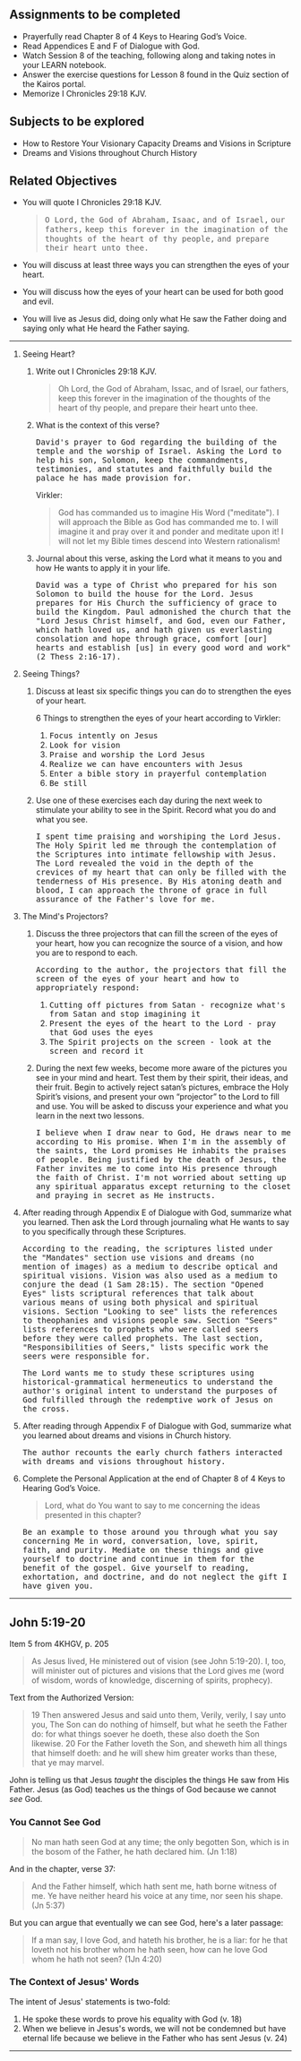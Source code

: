 ---
---

## Assignments to be completed

- Prayerfully read Chapter 8 of 4 Keys to Hearing God’s Voice.
- Read Appendices E and F of Dialogue with God.
- Watch Session 8 of the teaching, following along and taking notes in your LEARN notebook.
- Answer the exercise questions for Lesson 8 found in the Quiz section of the Kairos portal.
- Memorize I Chronicles 29:18 KJV.

## Subjects to be explored

- How to Restore Your Visionary Capacity Dreams and Visions in Scripture
- Dreams and Visions throughout Church History

## Related Objectives

- You will quote I Chronicles 29:18 KJV.
  > <samp>O Lord,</samp>
  <samp>the God of Abraham,</samp>
  <samp>Isaac,</samp>
  <samp>and of Israel,</samp>
  <samp>our fathers,</samp>
  <samp>keep this forever in the imagination of the thoughts of the heart of thy people,</samp>
  <samp>and prepare their heart unto thee.</samp>

- You will discuss at least three ways you can strengthen the eyes of your heart.
- You will discuss how the eyes of your heart can be used for both good and evil.
- You will live as Jesus did, doing only what He saw the Father doing and saying only what He heard the Father saying.

<hr class='section' />

1. Seeing Heart?

   1. Write out I Chronicles 29:18 KJV.

      > Oh Lord, the God of Abraham, Issac, and of Israel, our fathers, keep this forever in the imagination of the thoughts of the heart of thy people, and prepare their heart unto thee.

   2. What is the context of this verse?

      <samp>David's prayer to God regarding the building of the temple and the worship of Israel. Asking the Lord to help his son, Solomon, keep the commandments, testimonies, and statutes and faithfully build the palace he has made provision for.</samp>

      Virkler:

      > God has commanded us to imagine His Word ("meditate"). I will approach the Bible as God has commanded me to. I will imagine it and pray over it and ponder and meditate upon it! I will not let my Bible times descend into Western rationalism!

   3. Journal about this verse, asking the Lord what it means to you and how He wants to apply it in your life.

      <samp>David was a type of Christ who prepared for his son Solomon to build the house for the Lord. Jesus prepares for His Church the sufficiency of grace to build the Kingdom. Paul admonished the church that the "Lord Jesus Christ himself, and God, even our Father, which hath loved us, and hath given us everlasting consolation and hope through grace, comfort [our] hearts and establish [us] in every good word and work" (2 Thess 2:16-17).</samp>

2. Seeing Things?
   1. Discuss at least six specific things you can do to strengthen the eyes of your heart.

      6 Things to strengthen the eyes of your heart according to Virkler:

      1. <samp>Focus intently on Jesus</samp>
      2. <samp>Look for vision</samp>
      3. <samp>Praise and worship the Lord Jesus</samp>
      4. <samp>Realize we can have encounters with Jesus</samp>
      5. <samp>Enter a bible story in prayerful contemplation</samp>
      6. <samp>Be still</samp>

   2. Use one of these exercises each day during the next week to stimulate your ability to see in the Spirit. Record what you do and what you see.

      <samp>I spent time praising and worshiping the Lord Jesus. The Holy Spirit led me through the contemplation of the Scriptures into intimate fellowship with Jesus. The Lord revealed the void in the depth of the crevices of my heart that can only be filled with the tenderness of His presence. By His atoning death and blood, I can approach the throne of grace in full assurance of the Father's love for me.</samp>

3. The Mind's Projectors?

   1. Discuss the three projectors that can fill the screen of the eyes of your heart, how you can recognize the source of a vision, and how you are to respond to each.

      <samp>According to the author, the projectors that fill the screen of the eyes of your heart and how to appropriately respond:</samp>

      1. <samp>Cutting off pictures from Satan - recognize what's from Satan and stop imagining it</samp>
      2. <samp>Present the eyes of the heart to the Lord - pray that God uses the eyes</samp>
      3. <samp>The Spirit projects on the screen - look at the screen and record it</samp>

   2. During the next few weeks, become more aware of the pictures you see in your mind and heart. Test them by their spirit, their ideas, and their fruit. Begin to actively reject satan’s pictures, embrace the Holy Spirit’s visions, and present your own “projector” to the Lord to fill and use. You will be asked to discuss your experience and what you learn in the next two lessons.

      <samp>I believe when I draw near to God, He draws near to me according to His promise. When I'm in the assembly of the saints, the Lord promises He inhabits the praises of people. Being justified by the death of Jesus, the Father invites me to come into His presence through the faith of Christ. I'm not worried about setting up any spiritual apparatus except returning to the closet and praying in secret as He instructs.</samp>

4. After reading through Appendix E of Dialogue with God, summarize what you learned. Then ask the Lord through journaling what He wants to say to you specifically through these Scriptures.

   <samp>According to the reading, the scriptures listed under the "Mandates" section use visions and dreams (no mention of images) as a medium to describe optical and spiritual visions. Vision was also used as a medium to conjure the dead (1 Sam 28:15). The section "Opened Eyes" lists scriptural references that talk about various means of using both physical and spiritual visions. Section "Looking to see" lists the references to theophanies and visions people saw. Section "Seers" lists references to prophets who were called seers before they were called prophets. The last section, "Responsibilities of Seers," lists specific work the seers were responsible for.</samp>

   <samp>The Lord wants me to study these scriptures using historical-grammatical hermeneutics to understand the author's original intent to understand the purposes of God fulfilled through the redemptive work of Jesus on the cross.</samp>

5. After reading through Appendix F of Dialogue with God, summarize what you learned about dreams and visions in Church history.

   <samp>The author recounts the early church fathers interacted with dreams and visions throughout history.</samp>

6. Complete the Personal Application at the end of Chapter 8 of 4 Keys to Hearing God’s Voice.

   > Lord, what do You want to say to me concerning the ideas presented in this chapter?

   <samp>Be an example to those around you through what you say concerning Me in word, conversation, love, spirit, faith, and purity. Mediate on these things and give yourself to doctrine and continue in them for the benefit of the gospel. Give yourself to reading, exhortation, and doctrine, and do not neglect the gift I have given you.</samp>

<hr class='section' />

## John 5:19-20

Item 5 from 4KHGV, p. 205
> As Jesus lived, He ministered out of vision (see John 5:19-20). I, too, will minister out of pictures and visions that the Lord gives me (word of wisdom, words of knowledge, discerning of spirits, prophecy).

Text from the Authorized Version:

> 19 Then answered Jesus and said unto them, Verily, verily, I say unto you, The Son can do nothing of himself, but what he seeth the Father do: for what things soever he doeth, these also doeth the Son likewise. 20 For the Father loveth the Son, and sheweth him all things that himself doeth: and he will shew him greater works than these, that ye may marvel.

John is telling us that Jesus _taught_ the disciples the things He saw from His Father. Jesus (as God) teaches us the things of God because we cannot _see_ God.

### You Cannot See God

> No man hath seen God at any time; the only begotten Son, which is in the bosom of the Father, he hath declared him. (Jn 1:18)

And in the chapter, verse 37:

> And the Father himself, which hath sent me, hath borne witness of me. Ye have neither heard his voice at any time, nor seen his shape. (Jn 5:37)

But you can argue that eventually we can see God, here's a later passage:

> If a man say, I love God, and hateth his brother, he is a liar: for he that loveth not his brother whom he hath seen, how can he love God whom he hath not seen? (1Jn 4:20)

### The Context of Jesus' Words

The intent of Jesus' statements is two-fold:

1. He spoke these words to prove his equality with God (v. 18)
2. When we believe in Jesus's words, we will not be condemned but have eternal life because we believe in the Father who has sent Jesus (v. 24)

<hr class='logo' />